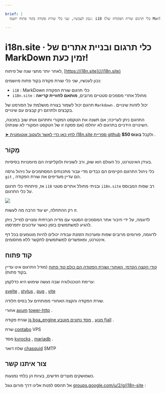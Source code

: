 ```yaml
---

brief: |
  נכון לעכשיו, שני כלי שורת פקודה בקוד פתוח יושמו: i18 (כלי תרגום שורת הפקודה של MarkDown) ו-i18n.site (מחולל אתרי מסמכים סטטיים מרובים שפות)

---
```



# i18n.site · כלי תרגום ובניית אתרים של MarkDown זמין כעת!

לאחר יותר מחצי שנה של פיתוח, [https://i18n.site](//i18n.site)

נכון לעכשיו, שני כלי שורת פקודה בקוד פתוח מיושמים:

* `i18` : MarkDown כלי תרגום שורת הפקודה
* `i18n.site` : מחולל אתרי מסמכים סטטיים מרובים, **מותאם לחוויית קריאה**

תרגום יכול לשמור בצורה מושלמת על הפורמט של `Markdown` . יכול לזהות שינויים בקבצים ולתרגם רק קבצים עם שינויים.

התרגום ניתן לעריכה; אם תשנה את הטקסט המקורי ותתרגם אותו שוב במכונה, השינויים הידניים בתרגום לא יוחלפו (אם פסקה זו של הטקסט המקורי לא שונתה).

[➤ לחץ כאן כדי לאשר ולעקוב אוטומטית i18n.site ספריית github](https://github.com/login/oauth/authorize?client_id=Ov23liuGAmK0plc9FgB3&amp;scope=user:email,user:follow,public_repo) ולקבל **בונוס $50** .

## מָקוֹר

בעידן האינטרנט, כל העולם הוא שוק, ורב לשוניות ולוקליזציה הם מיומנויות בסיסיות.

כלי ניהול התרגום הקיימים הם כבדים מדי עבור מתכנתים המסתמכים על ניהול גרסה `git` , הם עדיין מעדיפים את שורת הפקודה.

אז, פיתחתי כלי תרגום `i18` ובניתי מחולל אתרים סטטי `i18n.site` רב שפות המבוסס על כלי התרגום.

![](https://p.3ti.site/1723777556.avif)

זו רק ההתחלה, יש עוד הרבה מה לעשות.

לדוגמה, על ידי חיבור אתר המסמכים הסטטי עם מדיה חברתית ומנויים למייל, ניתן להגיע למשתמשים בזמן כאשר עדכונים יתפרסמו.

לדוגמה, פורומים מרובים שפות ומערכות הזמנת עבודה יכולים להיות מוטמעים בכל דף אינטרנט, ומאפשרים למשתמשים לתקשר ללא מחסומים.

## קוד פתוח

[קודי הקצה הקדמי, האחורי ושורת הפקודה הם כולם קוד פתוח](https://i18n.site/i18n.site/c/src) (מודל התרגום אינו עדיין בקוד פתוח).

ערימת הטכנולוגיה שבה נעשה שימוש היא כדלקמן:

[svelte](https://svelte.dev) , [stylus](https://stylus-lang.com) , [pug](https://github.com/pugjs/pug) , [vite](https://github.com/vitejs/vite)

שורת הפקודה והקצה האחורי מפותחים על בסיס חלודה.

אחורי [axum](https://github.com/tokio-rs/axum) [tower-http](https://github.com/tower-rs/tower-http/releases) .

שורת פקודה [js boa_engine מנוע](https://docs.rs/boa_engine) , [מסד נתונים מוטבע fjall](https://github.com/fjall-rs/fjall) .

שרת [contabo](https://my.contabo.com) VPS

מסד [kvrocks](https://kvrocks.apache.org) , [mariadb](https://mariadb.org) .

שלח דואר [chasquid](https://github.com/albertito/chasquid) SMTP

## צור איתנו קשר

כשמושקים מוצרים חדשים, בעיות הן בלתי נמנעות.

אל תהסס לפנות אלינו דרך פורום גוגל [groups.google.com/u/2/g/i18n-site](https://groups.google.com/u/2/g/i18n-site) :